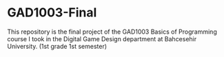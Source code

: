 # GAD1003-Final
This repository is the final project of the GAD1003 Basics of Programming course I took in the Digital Game Design department at Bahcesehir University. (1st grade 1st semester)

